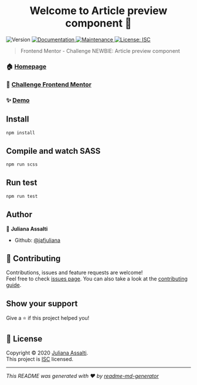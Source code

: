 <h1 align="center">Welcome to Article preview component 👋</h1>
<p>
  <img alt="Version" src="https://img.shields.io/badge/version-1.0.0-blue.svg?cacheSeconds=2592000" />
  <a href="https://github.com/jafjuliana/article-preview-component#readme" target="_blank">
    <img alt="Documentation" src="https://img.shields.io/badge/documentation-yes-brightgreen.svg" />
  </a>
  <a href="https://github.com/jafjuliana/article-preview-component/graphs/commit-activity" target="_blank">
    <img alt="Maintenance" src="https://img.shields.io/badge/Maintained%3F-yes-green.svg" />
  </a>
  <a href="https://github.com/jafjuliana/article-preview-component/blob/master/LICENSE" target="_blank">
    <img alt="License: ISC" src="https://img.shields.io/github/license/jafjuliana/Article preview component" />
  </a>
</p>

> Frontend Mentor - Challenge NEWBIE: Article preview component

### 🏠 [Homepage](https://github.com/jafjuliana/article-preview-component#readme)

### 📌 [Challenge Frontend Mentor](https://www.frontendmentor.io/challenges/article-preview-component-dYBN_pYFT)

### ✨ [Demo](https://assalti-article-preview-component.vercel.app/)

## Install

```sh
npm install
```

## Compile and watch SASS

```sh
npm run scss
```

## Run test

```sh
npm run test
```

## Author

👤 **Juliana Assalti**

- Github: [@jafjuliana](https://github.com/jafjuliana)

## 🤝 Contributing

Contributions, issues and feature requests are welcome!<br />Feel free to check [issues page](https://github.com/jafjuliana/article-preview-component/issues). You can also take a look at the [contributing guide](https://github.com/jafjuliana/article-preview-component/blob/master/CONTRIBUTING.md).

## Show your support

Give a ⭐️ if this project helped you!

## 📝 License

Copyright © 2020 [Juliana Assalti](https://github.com/jafjuliana).<br />
This project is [ISC](https://github.com/jafjuliana/article-preview-component/blob/master/LICENSE) licensed.

---

_This README was generated with ❤️ by [readme-md-generator](https://github.com/kefranabg/readme-md-generator)_

